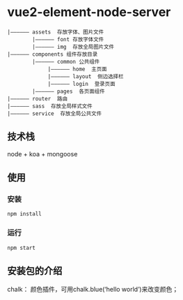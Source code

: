 # vue2-element-node-server

```
|—————— assets  存放字体、图片文件
        |—————— font 存放字体文件
        |—————— img  存放全局图片文件
|—————— components 组件存放目录
        |—————— common 公共组件
             |—————— home  主页面
             |—————— layout  侧边选择栏
             |—————— login  登录页面
        |—————— pages  各页面组件
|—————— router  路由
|—————— sass  存放全局样式文件
|—————— service  存放全局公共文件

```

## 技术栈

   node + koa + mongoose 

## 使用
### 安装
  `npm install`
### 运行
  `npm start`

## 安装包的介绍
chalk： 颜色插件，可用chalk.blue(‘hello world’)来改变颜色；